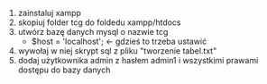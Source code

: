 1. zainstaluj xampp
2. skopiuj folder tcg do foldedu xampp/htdocs
3. utwórz bazę danych mysql o nazwie tcg
     * $host = 'localhost'; <- gdzieś to trzeba ustawić
4. wywołaj w niej skrypt sql z pliku "tworzenie tabel.txt"
5. dodaj użytkownika admin z hasłem admin1 i wszystkimi prawami dostępu do bazy danych
